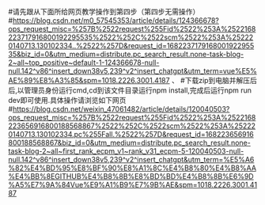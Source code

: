 #请先跟从下面所给网页教学操作到第四步（第四步无需操作） 
#https://blog.csdn.net/m0_57545353/article/details/124366678?ops_request_misc=%257B%2522request%255Fid%2522%253A%2522168223717916800192295535%2522%252C%2522scm%2522%253A%252220140713.130102334..%2522%257D&request_id=168223717916800192295535&biz_id=0&utm_medium=distribute.pc_search_result.none-task-blog-2~all~top_positive~default-1-124366678-null-null.142^v86^insert_down38v5,239^v2^insert_chatgpt&utm_term=vue%E5%AE%89%E8%A3%85&spm=1018.2226.3001.4187 、
#下载zip到电脑并解压后后,以管理员身份运行cmd,cd到该文件目录运行npm install,完成后运行npm run dev即可使用.具体操作请浏览如下网页 
#https://blog.csdn.net/weixin_47061482/article/details/120040503?ops_request_misc=%257B%2522request%255Fid%2522%253A%2522168223656916800188568867%2522%252C%2522scm%2522%253A%252220140713.130102334.pc%255Fall.%2522%257D&request_id=168223656916800188568867&biz_id=0&utm_medium=distribute.pc_search_result.none-task-blog-2~all~first_rank_ecpm_v1~rank_v31_ecpm-5-120040503-null-null.142^v86^insert_down38v5,239^v2^insert_chatgpt&utm_term=%E5%A6%82%E4%BD%95%E8%BF%90%E8%A1%8C%E4%B8%80%E4%B8%AA%E4%BB%8EGITHUB%E4%B8%8B%E8%BD%BD%E4%B8%8B%E6%9D%A5%E7%9A%84Vue%E9%A1%B9%E7%9B%AE&spm=1018.2226.3001.4187
